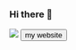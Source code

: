 ### Hi there 👋
<img src="https://media.giphy.com/media/AXHTK9FXCtLwHgevem/giphy.gif?cid=790b7611d31662a36bc32070ffe30c2ccce784ba3452dac0&rid=giphy.gif&ct=g">
<a href="https://ferderplays.ferder.repl.co"><button>my website</button></a>
